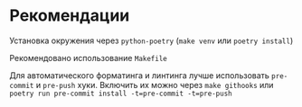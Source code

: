 # Рекомендации

Установка окружения через `python-poetry` (`make venv` или `poetry install`)

Рекомендовано использование `Makefile`

Для автоматического форматинга и линтинга лучше использовать `pre-commit` и `pre-push` хуки. Включить их можно через `make githooks` или `poetry run pre-commit install -t=pre-commit -t=pre-push`
